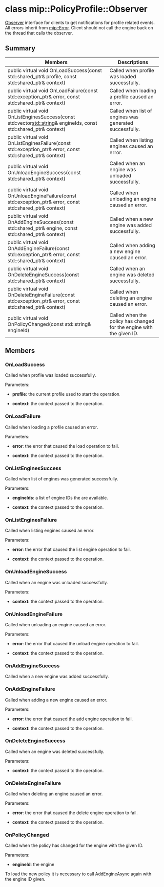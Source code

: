 # class mip::PolicyProfile::Observer 
[Observer](undefined) interface for clients to get notifications for profile related events.
All errors inherit from [mip::Error](class_mip_error.md). 
Client should not call the engine back on the thread that calls the observer.
  
## Summary
 Members                        | Descriptions                                
--------------------------------|---------------------------------------------
public virtual void OnLoadSuccess(const std::shared_ptr<PolicyProfile>& profile, const std::shared_ptr<void>& context)  |  Called when profile was loaded successfully.
public virtual void OnLoadFailure(const std::exception_ptr& error, const std::shared_ptr<void>& context)  |  Called when loading a profile caused an error.
public virtual void OnListEnginesSuccess(const std::vector<std::string>& engineIds, const std::shared_ptr<void>& context)  |  Called when list of engines was generated successfully.
public virtual void OnListEnginesFailure(const std::exception_ptr& error, const std::shared_ptr<void>& context)  |  Called when listing engines caused an error.
public virtual void OnUnloadEngineSuccess(const std::shared_ptr<void>& context)  |  Called when an engine was unloaded successfully.
public virtual void OnUnloadEngineFailure(const std::exception_ptr& error, const std::shared_ptr<void>& context)  |  Called when unloading an engine caused an error.
public virtual void OnAddEngineSuccess(const std::shared_ptr<PolicyEngine>& engine, const std::shared_ptr<void>& context)  |  Called when a new engine was added successfully.
public virtual void OnAddEngineFailure(const std::exception_ptr& error, const std::shared_ptr<void>& context)  |  Called when adding a new engine caused an error.
public virtual void OnDeleteEngineSuccess(const std::shared_ptr<void>& context)  |  Called when an engine was deleted successfully.
public virtual void OnDeleteEngineFailure(const std::exception_ptr& error, const std::shared_ptr<void>& context)  |  Called when deleting an engine caused an error.
 public virtual void OnPolicyChanged(const std::string& engineId)  |  Called when the policy has changed for the engine with the given ID.
  
## Members
  
### OnLoadSuccess
Called when profile was loaded successfully.

Parameters:  
* **profile**: the current profile used to start the operation. 


* **context**: the context passed to the operation.


  
### OnLoadFailure
Called when loading a profile caused an error.

Parameters:  
* **error**: the error that caused the load operation to fail. 


* **context**: the context passed to the operation.


  
### OnListEnginesSuccess
Called when list of engines was generated successfully.

Parameters:  
* **engineIds**: a list of engine IDs the are available. 


* **context**: the context passed to the operation.


  
### OnListEnginesFailure
Called when listing engines caused an error.

Parameters:  
* **error**: the error that caused the list engine operation to fail. 


* **context**: the context passed to the operation.


  
### OnUnloadEngineSuccess
Called when an engine was unloaded successfully.

Parameters:  
* **context**: the context passed to the operation.


  
### OnUnloadEngineFailure
Called when unloading an engine caused an error.

Parameters:  
* **error**: the error that caused the unload engine operation to fail. 


* **context**: the context passed to the operation.


  
### OnAddEngineSuccess
Called when a new engine was added successfully.
  
### OnAddEngineFailure
Called when adding a new engine caused an error.

Parameters:  
* **error**: the error that caused the add engine operation to fail. 


* **context**: the context passed to the operation.


  
### OnDeleteEngineSuccess
Called when an engine was deleted successfully.

Parameters:  
* **context**: the context passed to the operation.


  
### OnDeleteEngineFailure
Called when deleting an engine caused an error.

Parameters:  
* **error**: the error that caused the delete engine operation to fail. 


* **context**: the context passed to the operation.


  
### OnPolicyChanged
Called when the policy has changed for the engine with the given ID.

Parameters:  
* **engineId**: the engine 


To load the new policy it is necessary to call AddEngineAsync again with the engine ID given.
